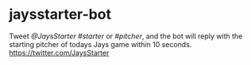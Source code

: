 # jaysstarter-bot
Tweet *@JaysStarter #starter* or *#pitcher*, and the bot will reply with the starting pitcher of todays Jays game within 10 seconds. 
https://twitter.com/JaysStarter
